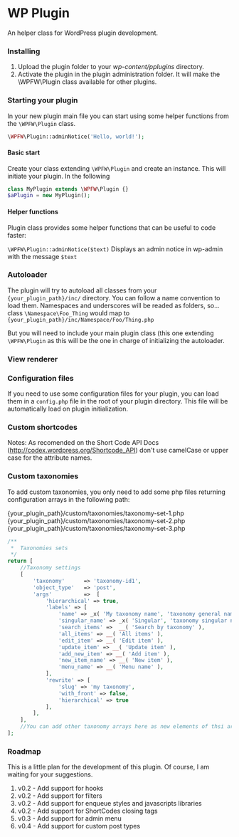 WP Plugin
================

An helper class for WordPress plugin development.

### Installing

1. Upload the plugin folder to your *wp-content/pplugins* directory.
2. Activate the plugin in the plugin administration folder. It will make the \WPFW\Plugin class available for other plugins.

### Starting your plugin

In your new plugin main file you can start using some helper functions from the `\WPFW\Plugin` class. 

```php
\WPFW\Plugin::adminNotice('Hello, world!');

```

#### Basic start

Create your class extending `\WPFW\Plugin` and create an instance. This will initiate your plugin. In the following 

```php
class MyPlugin extends \WPFW\Plugin {}
$aPlugin = new MyPlugin();
```

#### Helper functions

Plugin class provides some helper functions that can be useful to code faster:

`\WPFW\Plugin::adminNotice($text)` Displays an admin notice in wp-admin with the message `$text`


### Autoloader

The plugin will try to autoload all classes from your `{your_plugin_path}/inc/` directory. You can follow a name convention to load them. Namespaces and underscores will be readed as folders, so...
class `\Namespace\Foo_Thing` would map to `{your_plugin_path}/inc/Namespace/Foo/Thing.php`

But you will need to include your main plugin class (this one extending `\WPFW\Plugin` as this will be the one in charge of initializing the autoloader.

### View renderer

### Configuration files
If you need to use some configuration files for your plugin, you can load them in a `config.php` file in the root of your plugin directory. This file will be automatically load on plugin initialization.

### Custom shortcodes

Notes: As recomended on the Short Code API Docs (http://codex.wordpress.org/Shortcode_API) don't use camelCase or upper case for the attribute names.

### Custom taxonomies

To add custom taxonomies, you only need to add some php files returning configuration arrays in the following path:

{your_plugin_path}/custom/taxonomies/taxonomy-set-1.php
{your_plugin_path}/custom/taxonomies/taxonomy-set-2.php
{your_plugin_path}/custom/taxonomies/taxonomy-set-3.php


```php
/**
 *  Taxonomies sets
 */
return [
    //Taxonomy settings
    [
        'taxonomy'      => 'taxonomy-id1',
        'object_type'   => 'post',
        'args'          =>  [
            'hierarchical' => true,
            'labels' => [
                'name' => _x( 'My taxonomy name', 'taxonomy general name' ),
                'singular_name' => _x( 'Singular', 'taxonomy singular name' ),
                'search_items' =>  __( 'Search by taxonomy' ),
                'all_items' => __( 'All items' ),
                'edit_item' => __( 'Edit item' ),
                'update_item' => __( 'Update item' ),
                'add_new_item' => __( 'Add item' ),
                'new_item_name' => __( 'New item' ),
                'menu_name' => __( 'Menu name' ),
            ],
            'rewrite' => [
                'slug' => 'my taxonomy',
                'with_front' => false,
                'hierarchical' => true
            ],
        ],
    ],
    //You can add other taxonomy arrays here as new elements of thsi array
];
```

### Roadmap

This is a little plan for the development of this plugin. Of course, I am waiting for your suggestions.

1. v0.2 - Add support for hooks
1. v0.2 - Add support for filters
1. v0.2 - Add support for enqueue styles and javascripts libraries
1. v0.2 - Add support for ShortCodes closing tags
1. v0.3 - Add support for admin menu
1. v0.4 - Add support for custom post types
